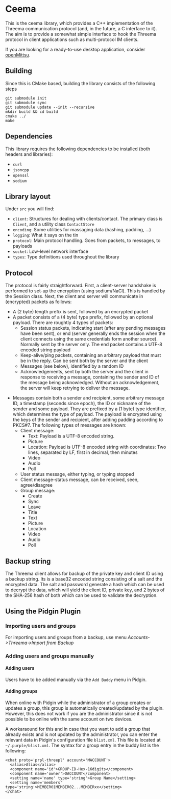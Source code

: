 # Ceema

This is the ceema library, which provides a C++ implementation of the Threema
communication protocol (and, in the future, a C interface to it). The aim is to
provide a somewhat simple interface to hook the Threema protocol in client
applications such as multi-protocol IM clients.

If you are looking for a ready-to-use desktop application, consider
[openMittsu](https://github.com/blizzard4591/openMittsu).

## Building

Since this is CMake based, building the library consists of the following steps

    git submodule init
    git submodule sync
    git submodule update --init --recursive
    mkdir build && cd build
    cmake ../
    make

## Dependencies

This library requires the following dependencies to be installed (both headers
and libraries):

* `curl`
* `jsoncpp`
* `openssl`
* `sodium`

## Library layout

Under `src` you will find:
* `client`: Structures for dealing with clients/contact. The primary class is
`Client`, and a utility class `ContactStore`
* `encoding`: Some utilities for massaging data (hashing, padding, ...)
* `logging`: What it says on the tin
* `protocol`: Main protocol handling. Goes from packets, to messages, to
payloads
* `socket`: Low-level network interface
* `types`: Type definitions used throughout the library

## Protocol

The protocol is fairly straightforward. First, a client-server handshake is
performed to set-up the encryption (using sodium/NaCl). This is handled by the
Session class. Next, the client and
server will communicate in (encrypted) packets as follows:

- A (2 byte) length prefix is sent, followed by an encrypted packet
- A packet consists of a (4 byte) type prefix, followed by an optional payload.
There are roughtly 4 types of packets:
    - Session status packets, indicating start (after any pending messages have
  been sent), or end (server generally ends the session when the client
  connects using the same credentials form another source). Normally sent by the
  server only. The end packet contains a UTF-8 encoded string payload
    - Keep-alive/ping packets, containing an arbitrary payload that must be in the
  reply. Can be sent both by the server and the client
    - Messages (see below), identified by a random ID
    - Acknowledgements, sent by both the server and the client in response to
  receiving a message, containing the sender and ID of the message being
  acknowledged. Without an acknowledgement, the server will keep retrying to
  deliver the message.
* Messages contain both a sender and recipient, some arbitrary message ID,
a timestamp (seconds since epoch), the ID or nickname of the sender and some
payload. They are prefixed by a (1 byte) type identifier, which determines
the type of payload. The payload is encrypted using the keys of the sender and
recipient, after adding padding according to PKCS#7. The following types of
messages are known:
    - Client message:
        - Text: Payload is a UTF-8 encoded string.
        - Picture
        - Location: Payload is UTF-8 encoded string with coordinates: Two lines,
    separated by LF, first in decimal, then minutes
        - Video
        - Audio
        - Poll
    - User status message, either typing, or typing stopped
    - Client message-status message, can be received, seen, agree/disagree
    - Group message:
        - Create
        - Sync
        - Leave
        - Title
        - Text
        - Picture
        - Location
        - Video
        - Audio
        - Poll

## Backup string

The Threema client allows for backup of the private key and client ID using a
backup string. Its is a base32 encoded string consisting of a salt and the
encrypted data. The salt and password generate a hash which can be used to
decrypt the data, which will yield the client ID, private key, and 2 bytes of
the SHA-256 hash of both which can be used to validate the decryption.

## Using the Pidgin Plugin

### Importing users and groups

For importing users and groups from a backup, use menu *Accounts->Threema->Import from Backup*

### Adding users and groups manually

#### Adding users

Users have to be added manually via the `Add Buddy` menu in Pidgin.

#### Adding groups

When online with Pidgin while the administrator of a group creates or updates a group, this group is automatically created/updated by the plugin. However, this does not work if you are the administrator since it is not possible to be online with the same account on two devices.

A workaraound for this and in case that you want to add a group that already exists and is not updated by the administrator, you can enter the relevant data in Pidgin's configuration file `blist.xml`. This file is located at `~/.purple/blist.xml`. The syntax for a group entry in the buddy list is the following:

    <chat proto='prpl-threepl' account='MACCOUNT'>
      <alias>Alias</alias>
      <component name='id'>GROUP-ID-Hex-16digits</component>
      <component name='owner'>OACCOUNT</component>
      <setting name='name' type='string'>Group Name</setting>
      <setting name='members' type='string'>MEMBER01MEMBER02...MEMBERxx</setting>
    </chat>


